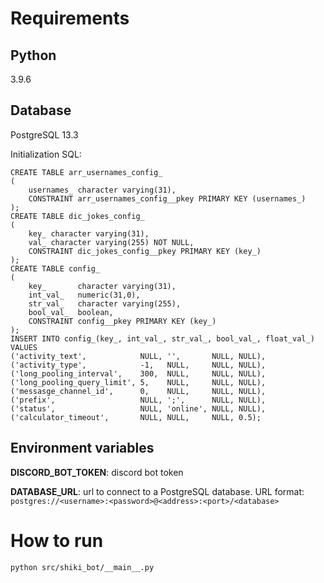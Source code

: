 # Requirements

## Python
3.9.6

## Database
PostgreSQL 13.3

Initialization SQL:
```
CREATE TABLE arr_usernames_config_
(
    usernames_ character varying(31),
    CONSTRAINT arr_usernames_config__pkey PRIMARY KEY (usernames_)
);
CREATE TABLE dic_jokes_config_
(
    key_ character varying(31),
    val_ character varying(255) NOT NULL,
    CONSTRAINT dic_jokes_config__pkey PRIMARY KEY (key_)
);
CREATE TABLE config_
(
    key_       character varying(31),
    int_val_   numeric(31,0),
    str_val_   character varying(255),
    bool_val_  boolean,
    CONSTRAINT config__pkey PRIMARY KEY (key_)
);
INSERT INTO config_(key_, int_val_, str_val_, bool_val_, float_val_)
VALUES
('activity_text',            NULL, '',       NULL, NULL),
('activity_type',            -1,   NULL,     NULL, NULL),
('long_pooling_interval',    300,  NULL,     NULL, NULL),
('long_pooling_query_limit', 5,    NULL,     NULL, NULL),
('messasge_channel_id',      0,    NULL,     NULL, NULL),
('prefix',                   NULL, ';',      NULL, NULL),
('status',                   NULL, 'online', NULL, NULL),
('calculator_timeout',       NULL, NULL,     NULL, 0.5);
```

## Environment variables
**DISCORD_BOT_TOKEN**: discord bot token

**DATABASE_URL**: url to connect to a PostgreSQL database.
URL format:
```postgres://<username>:<password>@<address>:<port>/<database>```

# How to run
```python src/shiki_bot/__main__.py```

